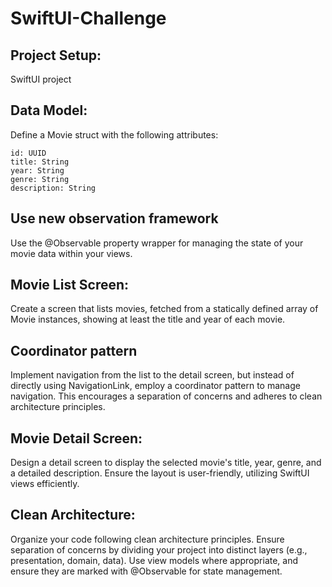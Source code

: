 # SwiftUI-Challenge

## Project Setup:

SwiftUI project

## Data Model:

Define a Movie struct with the following attributes:

    id: UUID
    title: String
    year: String
    genre: String
    description: String

## Use new observation framework
Use the @Observable property wrapper for managing the state of your movie data within your views.

## Movie List Screen:
Create a screen that lists movies, fetched from a statically defined array of Movie instances, showing at least the title and year of each movie.

## Coordinator pattern
Implement navigation from the list to the detail screen, but instead of directly using NavigationLink, employ a coordinator pattern to manage navigation. This encourages a separation of concerns and adheres to clean architecture principles.

## Movie Detail Screen:

Design a detail screen to display the selected movie's title, year, genre, and a detailed description.
Ensure the layout is user-friendly, utilizing SwiftUI views efficiently.

## Clean Architecture:

Organize your code following clean architecture principles. Ensure separation of concerns by dividing your project into distinct layers (e.g., presentation, domain, data).
Use view models where appropriate, and ensure they are marked with @Observable for state management.
